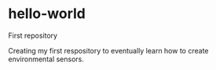 # hello-world
First repository

Creating my first respository to eventually learn how to create environmental sensors.
